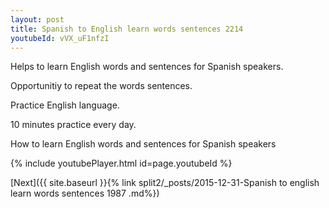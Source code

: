 ```yaml
---
layout: post
title: Spanish to English learn words sentences 2214 
youtubeId: vVX_uF1nfzI
---
```

 
 
Helps to learn English words and sentences for Spanish speakers.

Opportunitiy to repeat the words sentences. 

Practice English language. 
 
10 minutes practice every day. 
 
How to learn English words and sentences for Spanish speakers 
 
{% include youtubePlayer.html id=page.youtubeId %}
 
 
[Next]({{ site.baseurl }}{% link  split2/_posts/2015-12-31-Spanish to english learn words sentences 1987 .md%})
 
